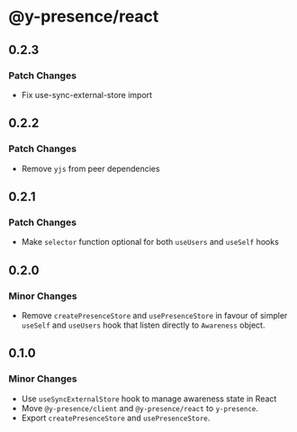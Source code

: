# @y-presence/react

## 0.2.3

### Patch Changes

- Fix use-sync-external-store import

## 0.2.2

### Patch Changes

- Remove `yjs` from peer dependencies

## 0.2.1

### Patch Changes

- Make `selector` function optional for both `useUsers` and `useSelf` hooks

## 0.2.0

### Minor Changes

- Remove `createPresenceStore` and `usePresenceStore` in favour of simpler `useSelf` and `useUsers` hook that listen directly to `Awareness` object.

## 0.1.0

### Minor Changes

- Use `useSyncExternalStore` hook to manage awareness state in React
- Move `@y-presence/client` and `@y-presence/react` to `y-presence`.
- Export `createPresenceStore` and `usePresenceStore`.

